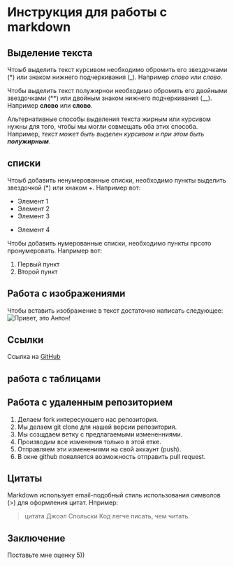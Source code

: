 # Инструкция для работы с markdown

## Выделение текста

Чтоыб выделить текст курсивом необходимо обромить его звездочками (*) или знаком нижнего подчеркивания (_). Например *слово* или _слово_.

Чтобы выделить текст полужирнои необходимо обромить его двойными звездочками (**) или двойным знаком нижнего подчеркивания (__). Например **слово** или __слово__.

Альтернативные способы выделения текста жирным или курсивом нужны для того, чтобы мы могли совмещать оба этих способа. Например, _текст может быть выделен курсивом и при этом быть **полужирным**_.

## списки


Чтоыб добавить ненумерованные списки, необходимо пункты выделить звездочкой (*) или хнаком +. Например вот: 
* Элемент 1
* Элемент 2
* Элемент 3
+ Элемент 4

Чтобы добавить нумерованные списки, необходимо пункты прсото пронумеровать. Например вот:
1. Первый пункт
2. Второй пункт


## Работа с изображениями

Чтобы вставить изображение в текст достаточно написать следующее:
 ![Привет, это Антон!](Anton.jpg)


## Ссылки
Ссылка на [GitHub](https://github.com/)
## работа с таблицами

## Работа с удаленным репозиторием
1. Делаем fork интересующего нас репозитория.
2. Мы делаем git clone для нашей версии репозитория.
3. Мы созщдаем ветку с предлагаемыми измененниями.
4. Производим все изменения только в этой етке.
5. Отправляем эти изменениями на свой аккаунт (push).
6. В окне github появляется возможность отправить pull request.

## Цитаты

Markdown использует email-подобный стиль использования символов (>) для оформления цитат. Нпример:
> цитата Джоэл Спольски 
Код легче писать, чем читать.

## Заключение
Поставьте мне оценку 5))